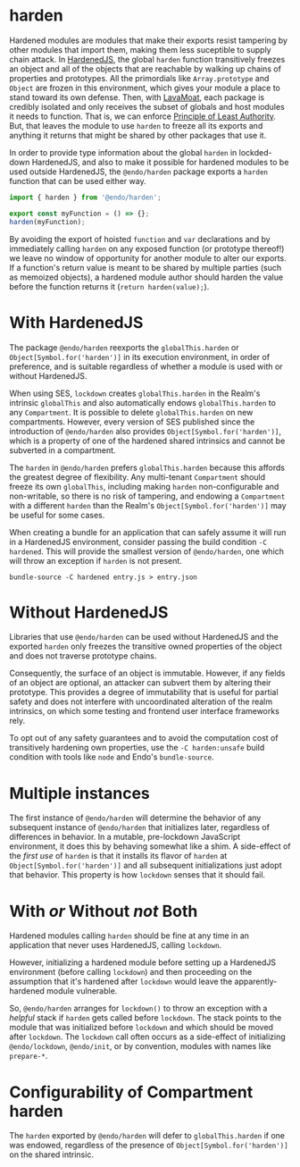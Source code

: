 # harden

Hardened modules are modules that make their exports resist tampering by other
modules that import them, making them less suceptible to supply chain attack.
In [HardenedJS](https://hardenedjs.org), the global `harden` function
transitively freezes an object and all of the objects that are reachable by
walking up chains of properties and prototypes.
All the primordials like `Array.prototype` and `Object` are frozen in
this environment, which gives your module a place to stand toward its own
defense.
Then, with [LavaMoat](https://github.com/lavamoat/lavamoat), each package
is credibly isolated and only receives the subset of globals and host modules
it needs to function.
That is, we can enforce [Principle of Least
Authority](https://en.wikipedia.org/wiki/Principle_of_least_privilege).
But, that leaves the module to use `harden` to freeze all its exports and
anything it returns that might be shared by other packages that use it.

In order to provide type information about the global `harden` in lockded-down
HardenedJS, and also to make it possible for hardened modules to be used
outside HardenedJS, the `@endo/harden` package exports a `harden` function that
can be used either way.

```js
import { harden } from '@endo/harden';

export const myFunction = () => {};
harden(myFunction);
```

By avoiding the export of hoisted `function` and `var` declarations and by
immediately calling `harden` on any exposed function (or prototype thereof!) we
leave no window of opportunity for another module to alter our exports.
If a function's return value is meant to be shared by multiple parties (such
as memoized objects), a hardened module author should harden the value before
the function returns it (`return harden(value);`).

# With HardenedJS

The package `@endo/harden` reexports the `globalThis.harden` or
`Object[Symbol.for('harden')]` in its execution environment, in order of
preference, and is suitable regardless of whether a module is used
with or without HardenedJS.

When using SES, `lockdown` creates `globalThis.harden` in the Realm's
intrinsic `globalThis` and also automatically endows `globalThis.harden`
to any `Compartment`.
It is possible to delete `globalThis.harden` on new compartments.
However, every version of SES published since the introduction of `@endo/harden`
also provides `Object[Symbol.for('harden')]`, which is a property of one
of the hardened shared intrinsics and cannot be subverted in a compartment.

The `harden` in `@endo/harden` prefers `globalThis.harden` because this
affords the greatest degree of flexibility.
Any multi-tenant `Compartment` should freeze its own `globalThis`, including
making `harden` non-configurable and non-writable, so there is no risk
of tampering, and endowing a `Compartment` with a different `harden`
than the Realm's `Object[Symbol.for('harden')]` may be useful for some
cases.

When creating a bundle for an application that can safely assume it will run in
a HardenedJS environment, consider passing the build condition `-C hardened`.
This will provide the smallest version of `@endo/harden`, one which will throw
an exception if `harden` is not present.

```
bundle-source -C hardened entry.js > entry.json
```

# Without HardenedJS

Libraries that use `@endo/harden` can be used without HardenedJS and the
exported `harden` only freezes the transitive owned properties of the object
and does not traverse prototype chains.

Consequently, the surface of an object is immutable.
However, if any fields of an object are optional, an attacker can subvert them
by altering their prototype.
This provides a degree of immutability that is useful for partial safety and
does not interfere with uncoordinated alteration of the realm intrinsics, on
which some testing and frontend user interface frameworks rely.

To opt out of any safety guarantees and to avoid the computation cost of
transitively hardening own properties, use the `-C harden:unsafe` build
condition with tools like `node` and Endo's `bundle-source`.

# Multiple instances

The first instance of `@endo/harden` will determine the behavior of any
subsequent instance of `@endo/harden` that initializes later, regardless of
differences in behavior.
In a mutable, pre-lockdown JavaScript environment, it does this by behaving
somewhat like a shim.
A side-effect of the _first use_ of `harden` is that it installs its flavor of
`harden` at `Object[Symbol.for('harden')]` and all subsequent initializations
just adopt that behavior.
This property is how `lockdown` senses that it should fail.

# With _or_ Without _not_ Both

Hardened modules calling `harden` should be fine at any time in an application
that never uses HardenedJS, calling `lockdown`.

However, initializing a hardened module before setting up a HardenedJS
environment (before calling `lockdown`) and then proceeding on the assumption
that it's hardened after `lockdown` would leave the apparently-hardened module
vulnerable.

So, `@endo/harden` arranges for `lockdown()` to throw an exception with
a _helpful_ stack if `harden` gets called before `lockdown`.
The stack points to the module that was initialized before `lockdown`
and which should be moved after `lockdown`.
The `lockdown` call often occurs as a side-effect of initializing
`@endo/lockdown`, `@endo/init`, or by convention, modules with names like
`prepare-*`.

# Configurability of Compartment harden

The `harden` exported by `@endo/harden` will defer to `globalThis.harden` if
one was endowed, regardless of the presence of `Object[Symbol.for('harden')]`
on the shared intrinsic.

